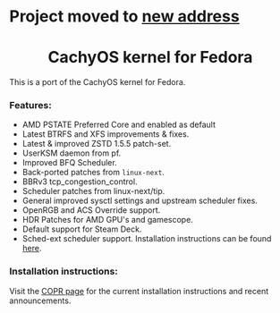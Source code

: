# Project moved to [new address](https://github.com/CachyOS/copr-linux-cachyos)


<div align="center">
 
  <h1 align="center">CachyOS kernel for Fedora</h1>
</div>

This is a port of the CachyOS kernel for Fedora.

### Features:
- AMD PSTATE Preferred Core and enabled as default
- Latest BTRFS and XFS improvements & fixes.
- Latest & improved ZSTD 1.5.5 patch-set.
- UserKSM daemon from pf.
- Improved BFQ Scheduler.
- Back-ported patches from `linux-next`.
- BBRv3 tcp_congestion_control.
- Scheduler patches from linux-next/tip.
- General improved sysctl settings and upstream scheduler fixes.
- OpenRGB and ACS Override support.
- HDR Patches for AMD GPU's and gamescope.
- Default support for Steam Deck.
- Sched-ext scheduler support. Installation instructions can be found [here](https://copr.fedorainfracloud.org/coprs/bieszczaders/kernel-cachyos-addons).

### Installation instructions:

Visit the [COPR page](https://copr.fedorainfracloud.org/coprs/bieszczaders/kernel-cachyos) for the current installation instructions and recent announcements.
